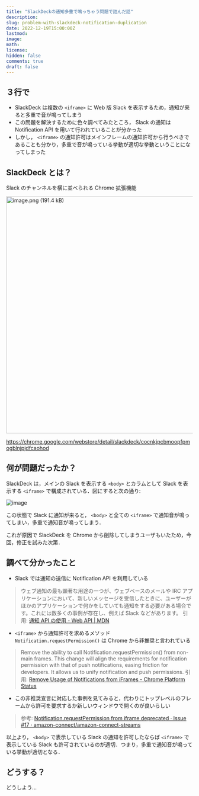 ```yaml
---
title: "SlackDeckの通知多重で鳴っちゃう問題で詰んだ話"
description:
slug: problem-with-slackdeck-notification-duplication
date: 2022-12-19T15:00:00Z
lastmod:
image:
math:
license:
hidden: false
comments: true
draft: false
---
```


## ３行で

- SlackDeck は複数の `<iframe>` に Web 版 Slack を表示するため，通知が来ると多重で音が鳴ってしまう
- この問題を解決するために色々調べてみたところ， Slack の通知は Notification API を用いて行われていることが分かった
- しかし， `<iframe>` の通知許可はメインフレームの通知許可から行うべきであることも分かり，多重で音が鳴っている挙動が適切な挙動ということになってしまった

## SlackDeck とは？

Slack のチャンネルを横に並べられる Chrome 拡張機能

<img width="640" alt="image.png (191.4 kB)" src="https://img.esa.io/uploads/production/attachments/14611/2022/12/20/74743/658cfc76-1fc3-42bb-b396-2a8e0203905b.png">

https://chrome.google.com/webstore/detail/slackdeck/cocnkjpcbmoopfpmogblnjpjdfcaohod

## 何が問題だったか？

SlackDeck は，メインの Slack を表示する `<body>` とカラムとして Slack を表示する `<iframe>` で構成されている．図にすると次の通り:

![image](https://github.com/yamamoto-yuta/yamamoto-yuta.github.io/assets/55144709/110645ba-57e9-455f-b350-bd252f475974)

この状態で Slack に通知が来ると， `<body>` と全ての `<iframe>` で通知音が鳴ってしまい，多重で通知音が鳴ってしまう．

これが原因で SlackDeck を Chrome から削除してしまうユーザもいたため，今回，修正を試みた次第．

## 調べて分かったこと

- Slack では通知の送信に Notification API を利用している

> ウェブ通知の最も顕著な用途の一つが、ウェブベースのメールや IRC アプリケーションにおいて、新しいメッセージを受信したときに、ユーザーがほかのアプリケーションで何かをしていても通知をする必要がある場合です。これには数多くの事例が存在し、例えば Slack などがあります。
> 引用: [通知 API の使用 - Web API | MDN](https://developer.mozilla.org/ja/docs/Web/API/Notifications_API/Using_the_Notifications_API)

- `<iframe>` から通知許可を求めるメソッド `Notification.requestPermission()` は Chrome から非推奨と言われている

> Remove the ability to call Notification.requestPermission() from non-main frames.
> This change will align the requirements for notification permission with that of push notifications, easing friction for developers. It allows us to unify notification and push permissions.
> 引用: [Remove Usage of Notifications from iFrames - Chrome Platform Status](https://chromestatus.com/feature/6451284559265792)

- この非推奨宣言に対応した事例を見てみると，代わりにトップレベルのフレームから許可を要求するか新しいウィンドウで開くのが良いらしい

> 参考: [Notification.requestPermission from iframe deprecated · Issue #17 · amazon-connect/amazon-connect-streams](https://github.com/amazon-connect/amazon-connect-streams/issues/17)

以上より， `<body>` で表示している Slack の通知を許可したならば `<iframe>` で表示している Slack も許可されているのが適切．つまり，多重で通知音が鳴っている挙動が適切となる．

## どうする？

どうしよう…
